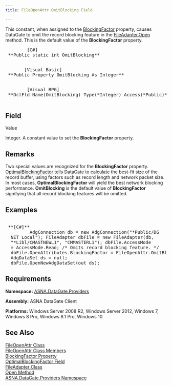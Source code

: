 ```yaml
---
title: FileOpenAttr.OmitBlocking Field

---
```


This constant, when assigned to the [ BlockingFactor](file-open-attr-class-blocking-factor-property.html) property, causes DataGate to omit the record blocking feature in the [FileAdapter.Open](file-adapter-class-open-method.html) method. This is the default value of the **BlockingFactor** property.
<pre class="prettyprint">        <span class="lang">[C#]</span>
 **Public static int OmitBlocking** 
      </pre>
<pre class="prettyprint">       <span class="lang">[Visual Basic] </span>
 **Public Property OmitBlocking As Integer** 
      </pre>
<pre class="prettyprint">        <span class="lang">[Visual RPG]</span>
 **DclFld Name(OmitBlocking) Type(*Integer) Access(*Public)** 
      </pre>

## Field
 Value

Integer. A constant value to set the **BlockingFactor** property.
## Remarks

Two special values are recognized for the **BlockingFactor** property. [OptimalBlockingFactor](file-open-attr-class-optimal-blocking-factor-field.html) tells DataGate to calculate the best-fit size of the record buffer, using factors such as record length and network packet size. In most cases, **OptimalBlockingFactor** will yield the best network blocking performance. **OmitBlocking** is the default value of **BlockingFactor** signifying that all record blocking features will be omitted.
## Examples

<pre>        <span class="lang">
 **[C#]** 
        </span> AdgConnection db = new AdgConnection("*Public/DG
  NET Local"); FileAdapter dbFile = new FileAdapter(db,
  "*Libl/CMASTNEWL1", "CMMASTERL1"); dbFile.AccessMode
  = AccessMode.Read; /* Omits record blocking feature. */
  dbFile.OpenAttributes.BlockingFactor = FileOpenAttr.OmitBlocking;
  AdgDataSet ds = null;
  dbFile.OpenNewAdgDataSet(out ds);</pre>


## Requirements

**Namespace:** [ ASNA.DataGate.Providers](datagate-providers-namespace.html) 

**Assembly:** ASNA DataGate Client

**Platforms:** Windows Server 2008 R2, Windows Server 2012, Windows 7, Windows 8 Pro, Windows 8.1 Pro, Windows 10
## See Also


[FileOpenAttr Class](file-open-attr-class.html)
      <br />
[FileOpenAttr Class Members](file-open-attr-class-members.html)
      <br />
[BlockingFactor Property](file-open-attr-class-blocking-factor-property.html)
      <br />
      [OptimalBlockingFactor 
					Field](file-open-attr-class-optimal-blocking-factor-field.html)
      <br />
[FileAdapter Class](file-adapter-class.html)
      <br />
[Open Method](file-adapter-class-open-method.html)
      <br />
[ASNA.DataGate.Providers Namespace](datagate-providers-namespace.html)

